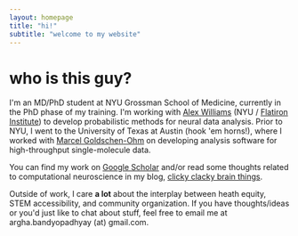 ```yaml
---
layout: homepage
title: "hi!"
subtitle: "welcome to my website"
---
```

# who is this guy?
I'm an MD/PhD student at NYU Grossman School of Medicine, currently in the PhD phase of my training. I'm working with [Alex Williams][neurostatslab] (NYU / [Flatiron Institute][flatiron]) to develop probabilistic methods for neural data analysis. Prior to NYU, I went to the University of Texas at Austin (hook 'em horns!), where I worked with [Marcel Goldschen-Ohm][golab] on developing analysis software for high-throughput single-molecule data.

You can find my work on [Google Scholar][gsch] and/or read some thoughts related to computational neuroscience in my blog, [clicky clacky brain things](/blog).

Outside of work, I care **a lot** about the interplay between heath equity, STEM accessibility, and community organization. If you have thoughts/ideas or you'd just like to chat about stuff, feel free to email me at argha.bandyopadhyay (at) gmail.com.

[neurostatslab]: https://neurostatslab.org/
[flatiron]: https://www.simonsfoundation.org/flatiron/
[golab]: https://marcel-goldschen-ohm.github.io/
[gsch]: https://scholar.google.com/citations?user=N9bxmREAAAAJ&hl=en
